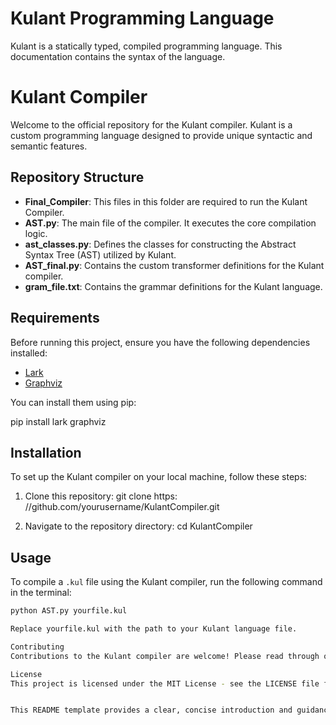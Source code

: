 # Kulant Programming Language  
Kulant is a statically typed, compiled programming language. This documentation contains the syntax of the language.

# Kulant Compiler

Welcome to the official repository for the Kulant compiler. Kulant is a custom programming language designed to provide unique syntactic and semantic features.

## Repository Structure

- **Final_Compiler**: This files in this folder are required to run the Kulant Compiler.
- **AST.py**: The main file of the compiler. It executes the core compilation logic.
- **ast_classes.py**: Defines the classes for constructing the Abstract Syntax Tree (AST) utilized by Kulant.
- **AST_final.py**: Contains the custom transformer definitions for the Kulant compiler.
- **gram_file.txt**: Contains the grammar definitions for the Kulant language.

## Requirements

Before running this project, ensure you have the following dependencies installed:

- [Lark](https://github.com/lark-parser/lark) 
- [Graphviz](https://graphviz.org/)

You can install them using pip:

pip install lark graphviz


## Installation

To set up the Kulant compiler on your local machine, follow these steps:

1. Clone this repository:
git clone https:
//github.com/yourusername/KulantCompiler.git

3. Navigate to the repository directory:
cd KulantCompiler


## Usage

To compile a `.kul` file using the Kulant compiler, run the following command in the terminal:

```bash
python AST.py yourfile.kul

Replace yourfile.kul with the path to your Kulant language file.

Contributing
Contributions to the Kulant compiler are welcome! Please read through our contributing guidelines located in CONTRIBUTING.md before submitting pull requests or issues.

License
This project is licensed under the MIT License - see the LICENSE file for details.


This README template provides a clear, concise introduction and guidance on the structure, installation, and usage of the Kulant compiler. You can customize the URLs and additional instructions as per your project’s requirements.
